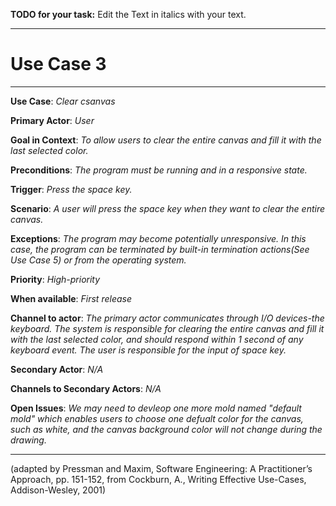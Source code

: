 **TODO for your task:** Edit the Text in italics with your text.

<hr>

# Use Case 3

<hr>

**Use Case**: *Clear csanvas*

**Primary Actor**: *User*

**Goal in Context**: *To allow users to clear the entire canvas and fill it with the last selected color.*

**Preconditions**: *The program must be running and in a responsive state.*

**Trigger**: *Press the space key.*
  
**Scenario**: *A user will press the space key when they want to clear the entire canvas.*
 
**Exceptions**: *The program may become potentially unresponsive. In this case, the program can be terminated by built-in termination actions(See Use Case 5) or from the operating system.*

**Priority**: *High-priority*

**When available**: *First release*

**Channel to actor**: *The primary actor communicates through I/O devices-the keyboard. The system is responsible for clearing the entire canvas and fill it with the last selected color, and should respond within 1 second of any keyboard event. The user is responsible for the input of space key.*

**Secondary Actor**: *N/A*

**Channels to Secondary Actors**: *N/A*

**Open Issues**: *We may need to devleop one more mold named "default mold" which enables users to choose one defualt color for the canvas, such as white, and the canvas background color will not change during the drawing.*

<hr>



(adapted by Pressman and Maxim, Software Engineering: A Practitioner’s Approach, pp. 151-152, from Cockburn,
A., Writing Effective Use-Cases, Addison-Wesley, 2001)
